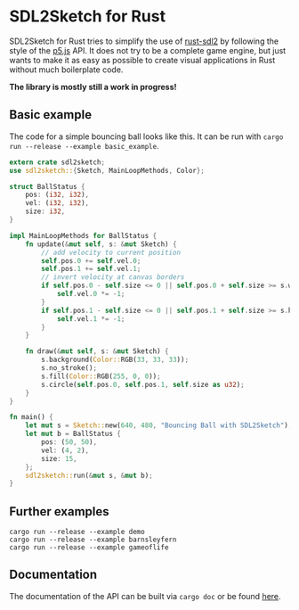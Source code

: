 # SDL2Sketch for Rust
SDL2Sketch for Rust tries to simplify the use of [rust-sdl2](https://github.com/Rust-SDL2/rust-sdl2) by following the style of the [p5.js](https://p5js.org) API. It does not try to be a complete game engine, but just wants to make it as easy as possible to create visual applications in Rust without much boilerplate code.

**The library is mostly still a work in progress!**

## Basic example
The code for a simple bouncing ball looks like this. It can be run with ```cargo run --release --example basic_example```.
```rust
extern crate sdl2sketch;
use sdl2sketch::{Sketch, MainLoopMethods, Color};

struct BallStatus {
	pos: (i32, i32),
	vel: (i32, i32),
	size: i32,
}

impl MainLoopMethods for BallStatus {
	fn update(&mut self, s: &mut Sketch) {
		// add velocity to current position
		self.pos.0 += self.vel.0;
		self.pos.1 += self.vel.1;
		// invert velocity at canvas borders
		if self.pos.0 - self.size <= 0 || self.pos.0 + self.size >= s.width() {
			self.vel.0 *= -1;
		}
		if self.pos.1 - self.size <= 0 || self.pos.1 + self.size >= s.height() {
			self.vel.1 *= -1;
		}
	}

	fn draw(&mut self, s: &mut Sketch) {
		s.background(Color::RGB(33, 33, 33));
		s.no_stroke();
		s.fill(Color::RGB(255, 0, 0));
		s.circle(self.pos.0, self.pos.1, self.size as u32);
	}
}

fn main() {
	let mut s = Sketch::new(640, 480, "Bouncing Ball with SDL2Sketch");
	let mut b = BallStatus {
		pos: (50, 50),
		vel: (4, 2),
		size: 15,
	};
	sdl2sketch::run(&mut s, &mut b);
}
```

## Further examples
```shell
cargo run --release --example demo
cargo run --release --example barnsleyfern
cargo run --release --example gameoflife
```

## Documentation
The documentation of the API can be built via ```cargo doc``` or be found [here](https://emirpnet.github.io/rustdoc/sdl2sketch/).
